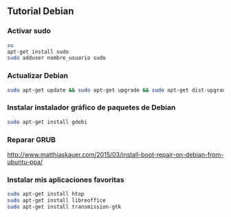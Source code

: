 ## Tutorial Debian

### Activar sudo

```sh
su
apt-get install sudo
sudo adduser nombre_usuario sudo
```

### Actualizar Debian

```sh
sudo apt-get update && sudo apt-get upgrade && sudo apt-get dist-upgrade && sudo apt-get autoremove
```

### Instalar instalador gráfico de paquetes de Debian

```sh
sudo apt-get install gdebi
```
### Reparar GRUB
http://www.matthiaskauer.com/2015/03/install-boot-repair-on-debian-from-ubuntu-ppa/

### Instalar mis aplicaciones favoritas

```sh
sudo apt-get install htop
sudo apt-get install libreoffice
sudo apt-get install transmission-gtk 
```
